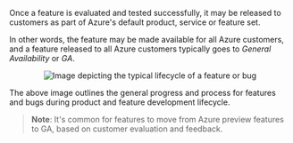 

Once a feature is evaluated and tested successfully, it may be released to customers as part of Azure's default product, service or feature set.

In other words, the feature may be made available for all Azure customers, and a feature released to all Azure customers typically goes to *General Availability* or *GA*.

<p style="text-align:center;"><img src="../Linked_Image_Files/0406-service-lifecycle-bug.png" alt="Image depicting the typical lifecycle of a feature or bug"></p>

The above image outlines the general progress and process for features and bugs during product and feature development lifecycle.

> **Note**: It's common for features to move from Azure preview features to GA, based on customer evaluation and feedback.
